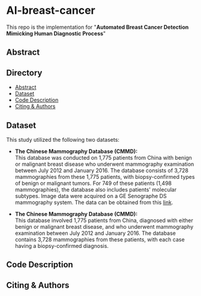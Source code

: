 # AI-breast-cancer 
This repo is the implementation for "**Automated Breast Cancer Detection Mimicking Human Diagnostic Process**"
## Abstract
## Directory
- [Abstract](#abstract)
- [Dataset](#dataset)
- [Code Description](#code-description)
- [Citing & Authors](#citing--authors)
## Dataset
This study utilized the following two datasets:

- **The Chinese Mammography Database (CMMD):**  
  This database was conducted on 1,775 patients from China with benign or malignant breast disease who underwent mammography examination between July 2012 and January 2016. The database consists of 3,728 mammographies from these 1,775 patients, with biopsy-confirmed types of benign or malignant tumors. For 749 of these patients (1,498 mammographies), the database also includes patients' molecular subtypes. Image data were acquired on a GE Senographe DS mammography system. The data can be obtained from this [link](https://wiki.cancerimagingarchive.net/pages/viewpage.action?pageId=70230508).

- **The Chinese Mammography Database (CMMD):**  
  This database involved 1,775 patients from China, diagnosed with either benign or malignant breast disease, and who underwent mammography examination between July 2012 and January 2016. The database contains 3,728 mammographies from these patients, with each case having a biopsy-confirmed diagnosis.

## Code Description
## Citing & Authors
